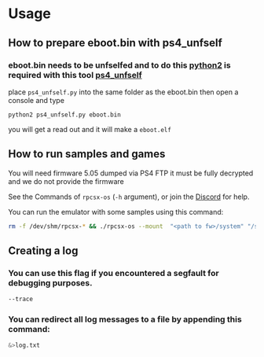 # Usage

## How to prepare eboot.bin with ps4_unfself

### eboot.bin needs to be unfselfed and to do this [python2](BUILDING.md) is required with this tool [ps4_unfself](https://github.com/SocraticBliss/ps4_unfself)

place ```ps4_unfself.py``` into the same folder as the eboot.bin then open a console and type 

```
python2 ps4_unfself.py eboot.bin
```
you will get a read out and it will make a ```eboot.elf```

## How to run samples and games

You will need firmware 5.05 dumped via PS4 FTP it must be fully decrypted and we do not provide the firmware

See the Commands of `rpcsx-os` (`-h` argument), or join the [Discord](https://discord.gg/t6dzA4wUdG) for help.

You can run the emulator with some samples using this command:

```sh
rm -f /dev/shm/rpcsx-* && ./rpcsx-os --mount  "<path to fw>/system" "/system" --mount "<path to 'game' root>" /app0 /app0/some-test-sample.elf [<args for test elf>...]
```

## Creating a log

### You can use this flag if you encountered a segfault for debugging purposes.

```sh
--trace
```

### You can redirect all log messages to a file by appending this command:

```sh
&>log.txt
```
